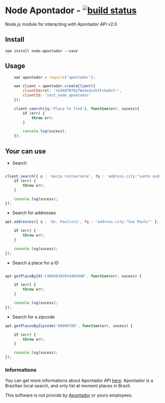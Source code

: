 # Node Apontador - [![build status](https://secure.travis-ci.org/flpms/node-apontador.png)](http://travis-ci.org/flpms/node-apontador)

Node.js module for interacting with Apontador API v2.0

## Install

``` Shell
npm install node-apontador --save
```

## Usage

``` Javascript
	var apontador = require('apontador');

	var client = apontador.createClient({
		clientSecret: 'nId4d7RfOyTWxSeZoIkTFskw0xT~',
        clientId: 'test_node_apontador'
	});

	client.search({q:'Place to find'}, function(err, sucess){
		if (err) {
			throw err;
		}

		console.log(sucess);
	});
```
## Your can use

* Search
``` Javascript

client.search({ q : 'mazza restaurante', fq : 'address.city:"santo andre"' }, function() {
	if (err) {
		throw err;
	}

	console.log(sucess);
});
```

* Search for addresses

``` Javascript
apt.addresses({ q : 'Av. Paulista', fq : 'address.city:"Sao Paulo"' }, function(err, sucess) {

    if (err) {
        throw err;
    }

    console.log(sucess);
});
```

* Search a place for a ID

``` Javascript

apt.getPlaceById('C408483939344N344B', function(err, sucess) {

    if (err) {
        throw err;
    }

    console.log(sucess);
});

```

* Search for a zipcode

``` Javascript
apt.getPlacesByZipcode('09090780', function(err, sucess) {

    if (err) {
        throw err;
    }

    console.log(sucess);
});
```

### Informations

You can get more informations about Apontador API [here](https://api.apontador.com.br).
Apontador is a Brazilian local search, and only list at moment places in Brazil.

This software is not provide by [Apontador](http://apontador.com.br) or yours employees.
